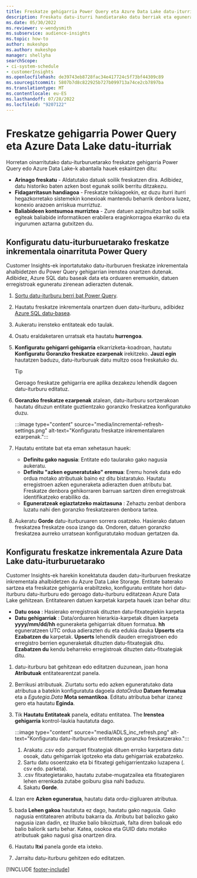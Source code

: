 ```yaml
---
title: Freskatze gehigarria Power Query eta Azure Data Lake datu-iturriak
description: Freskatu datu-iturri handietarako datu berriak eta eguneratuak oinarrituta Power Query edo Azure data Lake datu-iturriak.
ms.date: 05/30/2022
ms.reviewer: v-wendysmith
ms.subservice: audience-insights
ms.topic: how-to
author: mukeshpo
ms.author: mukeshpo
manager: shellyha
searchScope:
- ci-system-schedule
- customerInsights
ms.openlocfilehash: de39743eb8728fac34e417724c5f73bf44309c89
ms.sourcegitcommit: 5807b7d8c822925b727b099713a74ce2cb7897ba
ms.translationtype: MT
ms.contentlocale: eu-ES
ms.lasthandoff: 07/28/2022
ms.locfileid: "9207122"
---
```

# <a name="incremental-refresh-for-power-query-and-azure-data-lake-data-sources"></a>Freskatze gehigarria Power Query eta Azure Data Lake datu-iturriak

Horretan oinarritutako datu-iturburuetarako freskatze gehigarria Power Query edo Azure Data Lake-k abantaila hauek eskaintzen ditu:

- **Arinago freskatu** - Aldatutako datuak soilik freskatzen dira. Adibidez, datu historiko baten azken bost egunak soilik berritu ditzakezu.
- **Fidagarritasun handiagoa** - Freskatze txikiagoekin, ez duzu iturri iturri hegazkorretako sistemekin konexioak mantendu beharrik denbora luzez, konexio arazoen arriskua murriztuz.
- **Baliabideen kontsumoa murriztea** - Zure datuen azpimultzo bat soilik egiteak baliabide informatikoen erabilera eraginkorragoa ekarriko du eta ingurumen aztarna gutxitzen du.

## <a name="configure-incremental-refresh-for-data-sources-based-on-power-query"></a>Konfiguratu datu-iturburuetarako freskatze inkrementala oinarrituta Power Query

Customer Insights-ek inportatutako datu-iturburuen freskatze inkrementala ahalbidetzen du Power Query gehigarrian irenstea onartzen dutenak. Adibidez, Azure SQL datu baseak data eta orduaren eremuekin, datuen erregistroak eguneratu zirenean adierazten dutenak.

1. [Sortu datu-iturburu berri bat Power Query](connect-power-query.md).

1. Hautatu freskatze inkrementala onartzen duen datu-iturburu, adibidez [Azure SQL datu-basea](/power-query/connectors/azuresqldatabase).

1. Aukeratu irensteko entitateak edo taulak.

1. Osatu eraldaketaren urratsak eta hautatu **hurrengoa**.

1. **Konfiguratu gehigarri gehigarria** elkarrizketa-koadroan, hautatu **Konfiguratu** **Goranzko freskatze ezarpenak** irekitzeko. **Jauzi egin** hautatzen baduzu, datu-iturburuak datu multzo osoa freskatuko du.
   > [!TIP]
   > Geroago freskatze gehigarria ere aplika dezakezu lehendik dagoen datu-iturburu editatuz.

1. **Goranzko freskatze ezarpenak** atalean, datu-iturburu sortzerakoan hautatu dituzun entitate guztientzako goranzko freskatzea konfiguratuko duzu.

   :::image type="content" source="media/incremental-refresh-settings.png" alt-text="Konfiguratu freskatze inkrementalaren ezarpenak.":::

1. Hautatu entitate bat eta eman xehetasun hauek:

   - **Definitu gako nagusia**: Entitate edo taularako gako nagusia aukeratu.
   - **Definitu "azken eguneratutako" eremua**: Eremu honek data edo ordua motako atributuak baino ez ditu bistaratuko. Hautatu erregistroen azken eguneraketa adierazten duen atributu bat. Freskatze denbora gehikorraren barruan sartzen diren erregistroak identifikatzeko erabiliko da.
   - **Eguneratzeak egiaztatzeko maiztasuna** : Zehaztu zenbat denbora luzatu nahi den goranzko freskatzearen denbora tartea.

1. Aukeratu **Gorde** datu-iturburuaren sorrera osatzeko. Hasierako datuen freskatzea freskatze osoa izango da. Ondoren, datuen goranzko freskatzea aurreko urratsean konfiguratutako moduan gertatzen da.

## <a name="configure-incremental-refresh-for-azure-data-lake-data-sources"></a>Konfiguratu freskatze inkrementala Azure Data Lake datu-iturburuetarako

Customer Insights-ek harekin konektatuta dauden datu-iturburuen freskatze inkrementala ahalbidetzen du Azure Data Lake Storage. Entitate baterako sartzea eta freskatze gehigarria erabiltzeko, konfiguratu entitate hori datu-iturburu datu-iturburu edo geroago datu-iturburu editatzean Azure Data Lake gehitzean. Entitatearen datuen karpetak karpeta hauek izan behar ditu:

- **Datu osoa** : Hasierako erregistroak dituzten datu-fitxategiekin karpeta
- **Datu gehigarriak** : Data/orduaren hierarkia-karpetak dituen karpeta **yyyy/mm/dd/hh** eguneraketa gehigarriak dituen formatua. **hh** eguneratzeen UTC ordua adierazten du eta edukia dauka **Upserts** eta **Ezabatzen du** karpetak. **Upserts** lehendik dauden erregistroen edo erregistro berrien eguneraketak dituzten datu-fitxategiak ditu. **Ezabatzen du** kendu beharreko erregistroak dituzten datu-fitxategiak ditu.

1. datu-iturburu bat gehitzean edo editatzen duzunean, joan hona **Atributuak** entitatearentzat panela.

1. Berrikusi atributuak. Ziurtatu sortu edo azken eguneratutako data atributua a batekin konfiguratuta dagoela *dataOrdua* **Datuen formatua** eta a *Egutegia.Data* **Mota semantikoa**. Editatu atributua behar izanez gero eta hautatu **Eginda**.

1. Tik **Hautatu Entitateak** panela, editatu entitatea. The **Irenstea gehigarria** kontrol-laukia hautatuta dago.

   :::image type="content" source="media/ADLS_inc_refresh.png" alt-text="Konfiguratu datu-iturburuko entitateak goranzko freskatzerako.":::

   1. Arakatu .csv edo .parquet fitxategiak dituen erroko karpetara datu osoak, datu gehigarriak igotzeko eta datu gehigarriak ezabatzeko.
   1. Sartu datu osoentzako eta bi fitxategi gehigarrientzako luzapena (\. csv edo\. parketa).
   1. .csv fitxategietarako, hautatu zutabe-mugatzailea eta fitxategiaren lehen errenkada zutabe goiburu gisa nahi baduzu.
   1. Sakatu **Gorde**.

1. Izan ere **Azken eguneratua**, hautatu data ordu-zigiluaren atributua.

1. bada **Lehen gakoa** hautatuta ez dago, hautatu gako nagusia. Gako nagusia entitatearen atributu bakarra da. Atributu bat baliozko gako nagusia izan dadin, ez lituzke balio bikoiztuak, falta diren balioak edo balio baliorik sartu behar. Katea, osokoa eta GUID datu motako atributuak gako nagusi gisa onartzen dira.

1. Hautatu **Itxi** panela gorde eta ixteko.

1. Jarraitu datu-iturburu gehitzen edo editatzen.

[!INCLUDE [footer-include](includes/footer-banner.md)]

